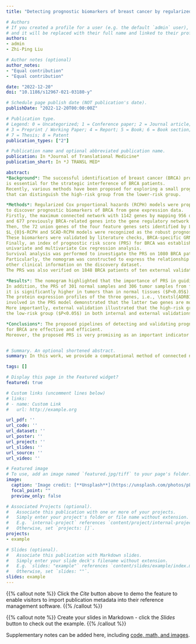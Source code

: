 ```yaml
---
title: "Detecting prognostic biomarkers of breast cancer by regularized Cox proportional hazards models"

# Authors
# If you created a profile for a user (e.g. the default `admin` user), write the username (folder name) here 
# and it will be replaced with their full name and linked to their profile.
authors:
- admin
- Zhi-Ping Liu

# Author notes (optional)
author_notes:
- "Equal contribution"
- "Equal contribution"

date: "2022-12-20"
doi: "10.1186/s12967-021-03180-y"

# Schedule page publish date (NOT publication's date).
publishDate: "2022-12-20T00:00:00Z"

# Publication type.
# Legend: 0 = Uncategorized; 1 = Conference paper; 2 = Journal article;
# 3 = Preprint / Working Paper; 4 = Report; 5 = Book; 6 = Book section;
# 7 = Thesis; 8 = Patent
publication_types: ["2"]

# Publication name and optional abbreviated publication name.
publication: In *Journal of Translational Medicine*
publication_short: In *J TRANSL MED*

abstract: 
*Background*: The successful identification of breast cancer (BRCA) prognostic biomarkers 
is essential for the strategic interference of BRCA patients. 
Recently, various methods have been proposed for exploring a small prognostic gene set 
that can distinguish the high-risk group from the lower-risk group.

*Methods*: Regularized Cox proportional hazards (RCPH) models were proposed 
to discover prognostic biomarkers of BRCA from gene expression data. 
Firstly, the maximum connected network with 1142 genes by mapping 956 differentially expressed genes (DEGs) 
and 677 previously BRCA-related genes into the gene regulatory network (GRN) was constructed. 
Then, the 72 union genes of the four feature genes sets identified by Lasso-RCPH, Enet-RCPH, 
$L_{0}$-RCPH and SCAD-RCPH models were recognized as the robust prognostic biomarkers. 
These biomarkers were validated by literature checks, BRCA-specific GRN and functional enrichment analysis. 
Finally, an index of prognostic risk score (PRS) for BRCA was established based on 
univariate and multivariate Cox regression analysis. 
Survival analysis was performed to investigate the PRS on 1080 BRCA patients from the internal validation. 
Particularly, the nomogram was constructed to express the relationship between PRS and 
other clinical information on the discovery dataset. 
The PRS was also verified on 1848 BRCA patients of ten external validation datasets or collected cohorts.

*Results*: The nomogram highlighted that the importance of PRS in guiding significance for the prognosis of BRCA patients. 
In addition, the PRS of 301 normal samples and 306 tumor samples from five independent datasets showed that 
it is significantly higher in tumors than in normal tissues ($P<0.05$). 
The protein expression profiles of the three genes, i.e., \textsl{ADRB1}, \textsl{SAV1} and \textsl{TSPAN14}, 
involved in the PRS model demonstrated that the latter two genes are more strongly stained in tumor specimens. 
More importantly, external validation illustrated that the high-risk group has worse survival than 
the low-risk group ($P<0.05$) in both internal and external validations.

*Conclusions*: The proposed pipelines of detecting and validating prognostic biomarker genes 
for BRCA are effective and efficient. 
Moreover, the proposed PRS is very promising as an important indicator for judging the prognosis of BRCA patients.


# Summary. An optional shortened abstract.
summary: In this work, we provide a computational method of connected network-regularized logistic regression (CNet-RLR) for discovering biomarkers of uterine corpus endometrial carcinoma (UCEC) from genomics data. 

tags: []

# Display this page in the Featured widget?
featured: true

# Custom links (uncomment lines below)
# links:
# - name: Custom Link
#   url: http://example.org

url_pdf: ''
url_code: ''
url_dataset: ''
url_poster: ''
url_project: ''
url_slides: ''
url_source: ''
url_video: ''

# Featured image
# To use, add an image named `featured.jpg/tiff` to your page's folder. 
image:
  caption: 'Image credit: [**Unsplash**](https://unsplash.com/photos/pLCdAaMFLTE)'
  focal_point: ""
  preview_only: false

# Associated Projects (optional).
#   Associate this publication with one or more of your projects.
#   Simply enter your project's folder or file name without extension.
#   E.g. `internal-project` references `content/project/internal-project/index.md`.
#   Otherwise, set `projects: []`.
projects:
- example

# Slides (optional).
#   Associate this publication with Markdown slides.
#   Simply enter your slide deck's filename without extension.
#   E.g. `slides: "example"` references `content/slides/example/index.md`.
#   Otherwise, set `slides: ""`.
slides: example
---
```


{{% callout note %}}
Click the *Cite* button above to demo the feature to enable visitors to import publication metadata into their reference management software.
{{% /callout %}}

{{% callout note %}}
Create your slides in Markdown - click the *Slides* button to check out the example.
{{% /callout %}}

Supplementary notes can be added here, including [code, math, and images](https://github.com/zpliulab/CoxReg).
